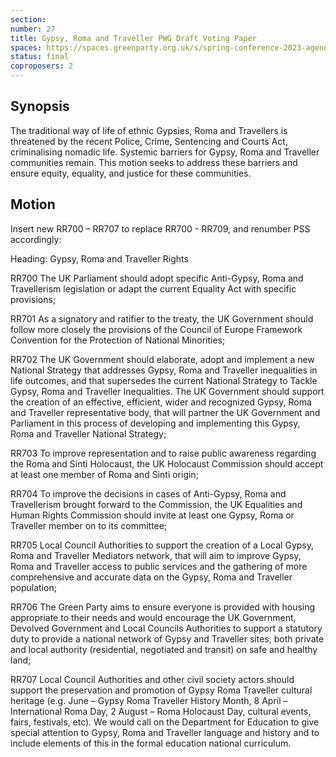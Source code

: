 ```yaml
---
section:
number: 27
title: Gypsy, Roma and Traveller PWG Draft Voting Paper
spaces: https://spaces.greenparty.org.uk/s/spring-conference-2023-agenda-forum/?contentId=118410
status: final
coproposers: 2
---
```

## Synopsis
The traditional way of life of ethnic Gypsies, Roma and Travellers is threatened by the recent Police, Crime, Sentencing and Courts Act, criminalising nomadic life. Systemic barriers for Gypsy, Roma and Traveller communities remain. This motion seeks to address these barriers and ensure equity, equality, and justice for these communities.

## Motion
Insert new RR700 – RR707 to replace RR700 - RR709, and renumber PSS accordingly:

Heading: Gypsy, Roma and Traveller Rights

RR700 The UK Parliament should adopt specific Anti-Gypsy, Roma and Travellerism legislation or adapt the current Equality Act with specific provisions;

RR701 As a signatory and ratifier to the treaty, the UK Government should follow more closely the provisions of the Council of Europe Framework Convention for the Protection of National Minorities;

RR702 The UK Government should elaborate, adopt and implement a new National Strategy that addresses Gypsy, Roma and Traveller inequalities in life outcomes, and that supersedes the current National Strategy to Tackle Gypsy, Roma and Traveller Inequalities.  The UK Government should support the creation of an effective, efficient, wider and recognized Gypsy, Roma and Traveller representative body, that will partner the UK Government and Parliament in this process of developing and implementing this Gypsy, Roma and Traveller National Strategy;

RR703 To improve representation and to raise public awareness regarding the Roma and Sinti Holocaust, the UK Holocaust Commission should accept at least one member of Roma and Sinti origin;

RR704 To improve the decisions in cases of Anti-Gypsy, Roma and Travellerism brought forward to the Commission, the UK Equalities and Human Rights Commission should invite at least one Gypsy, Roma or Traveller member on to its committee;

RR705 Local Council Authorities to support the creation of a Local Gypsy, Roma and Traveller Mediators network, that will aim to improve Gypsy, Roma and Traveller access to public services and the gathering of more comprehensive and accurate data on the Gypsy, Roma and Traveller population;

RR706 The Green Party aims to ensure everyone is provided with housing appropriate to their needs and would encourage the UK Government, Devolved Government and Local Councils Authorities to support a statutory duty to provide a national network of Gypsy and Traveller sites, both private and local authority (residential, negotiated and transit) on safe and healthy land;

RR707 Local Council Authorities and other civil society actors should support the preservation and promotion of Gypsy Roma Traveller cultural heritage (e.g. June – Gypsy Roma Traveller History Month, 8 April – International Roma Day, 2 August – Roma Holocaust Day, cultural events, fairs, festivals, etc).  We would call on the Department for Education to give special attention to Gypsy, Roma and Traveller language and history and to include elements of this in the formal education national curriculum.
